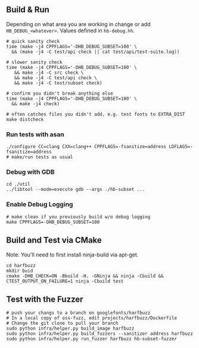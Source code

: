 ## Build & Run

Depending on what area you are working in change or add `HB_DEBUG_<whatever>`.
Values defined in `hb-debug.hh`.

```shell
# quick sanity check
time (make -j4 CPPFLAGS='-DHB_DEBUG_SUBSET=100' \
  && (make -j4 -C test/api check || cat test/api/test-suite.log))

# slower sanity check
time (make -j4 CPPFLAGS='-DHB_DEBUG_SUBSET=100' \
   && make -j4 -C src check \
   && make -j4 -C test/api check \
   && make -j4 -C test/subset check)

# confirm you didn't break anything else
time (make -j4 CPPFLAGS='-DHB_DEBUG_SUBSET=100' \
  && make -j4 check)

# often catches files you didn't add, e.g. test fonts to EXTRA_DIST
make distcheck
```

### Run tests with asan

```shell
./configure CC=clang CXX=clang++ CPPFLAGS=-fsanitize=address LDFLAGS=-fsanitize=address
# make/run tests as usual
```

### Debug with GDB

```
cd ./util
../libtool --mode=execute gdb --args ./hb-subset ...
```

### Enable Debug Logging

```shell
# make clean if you previously build w/o debug logging
make CPPFLAGS=-DHB_DEBUG_SUBSET=100
```

## Build and Test via CMake

Note: You'll need to first install ninja-build via apt-get.

```shell
cd harfbuzz
mkdir buid
cmake -DHB_CHECK=ON -Bbuild -H. -GNinja && ninja -Cbuild && CTEST_OUTPUT_ON_FAILURE=1 ninja -Cbuild test
```
## Test with the Fuzzer

```shell
# push your changs to a branch on googlefonts/harfbuzz
# In a local copy of oss-fuzz, edit projects/harfbuzz/Dockerfile
# Change the git clone to pull your branch
sudo python infra/helper.py build_image harfbuzz
sudo python infra/helper.py build_fuzzers --sanitizer address harfbuzz
sudo python infra/helper.py run_fuzzer harfbuzz hb-subset-fuzzer
```

